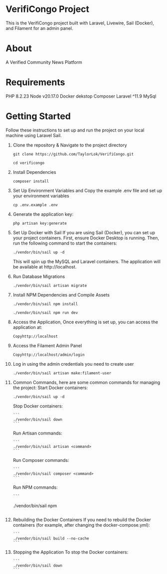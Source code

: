 # VerifiCongo Project

This is the VerifiCongo project built with Laravel, Livewire, Sail (Docker), and Filament for an admin panel.

# About

A Verified Community News Platform

# Requirements

PHP 8.2.23
Node v20.17.0
Docker dekstop
Composer
Laravel ^11.9
MySql 

# Getting Started
Follow these instructions to set up and run the project on your local machine using Laravel Sail.

1. Clone the repository & Navigate to the project directory

    ```
    git clone https://github.com/TaylorLok/VerifiCongo.git
    ```
    ```
    cd verificongo
    ```
2. Install Dependencies

    ```
    composer install
    ```
3. Set Up Environment Variables and Copy the example .env file and set up your environment variables
    
    ```
    cp .env.example .env
    ```
4. Generate the application key:

    ```
    php artisan key:generate
    ```
5. Set Up Docker with Sail
    If you are using Sail (Docker), you can set up your project containers. First, ensure Docker Desktop is running.
    Then, run the following command to start the containers:

    ```
    ./vendor/bin/sail up -d
    ```
    This will spin up the MySQL and Laravel containers. The application will be available at http://localhost.

6. Run Database Migrations

    ```
    ./vendor/bin/sail artisan migrate
    ```
7. Install NPM Dependencies and Compile Assets

    ```
    ./vendor/bin/sail npm install
    ```
    ```
    ./vendor/bin/sail npm run dev
    ```
8. Access the Application, Once everything is set up, you can access the application at:

    ```
    Copyhttp://localhost
    ```
9. Access the Filament Admin Panel

    ```
    Copyhttp://localhost/admin/login
    ```
10. Log in using the admin credentials you need to create user

    ```
    ./vendor/bin/sail artisan make:filament-user
    ```
11. Common Commands, here are some common commands for managing the project:
    Start Docker containers:

        ./vendor/bin/sail up -d
        
    Stop Docker containers:

        ```
        ./vendor/bin/sail down
        ```
    Run Artisan commands:

        ```
        ./vendor/bin/sail artisan <command>
        ```
    Run Composer commands:

        ```
        ./vendor/bin/sail composer <command>
        ```
    Run NPM commands:

        ```
    ./vendor/bin/sail npm <command>
    ```

12. Rebuilding the Docker Containers
    If you need to rebuild the Docker containers (for example, after changing the docker-compose.yml):

        ```
        ./vendor/bin/sail build --no-cache
        ```

13. Stopping the Application
    To stop the Docker containers:

        ```
        ./vendor/bin/sail down
        ```